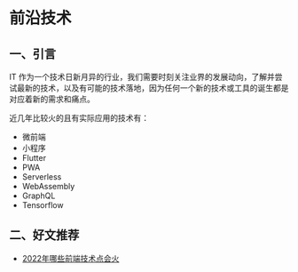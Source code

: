 # 前沿技术

## 一、引言

IT 作为一个技术日新月异的行业，我们需要时刻关注业界的发展动向，了解并尝试最新的技术，以及有可能的技术落地，因为任何一个新的技术或工具的诞生都是对应着新的需求和痛点。

近几年比较火的且有实际应用的技术有：

* 微前端
* 小程序
* Flutter
* PWA
* Serverless
* WebAssembly
* GraphQL
* Tensorflow

## 二、好文推荐

* [2022年哪些前端技术点会火](https://juejin.cn/post/7051901448044429349)
